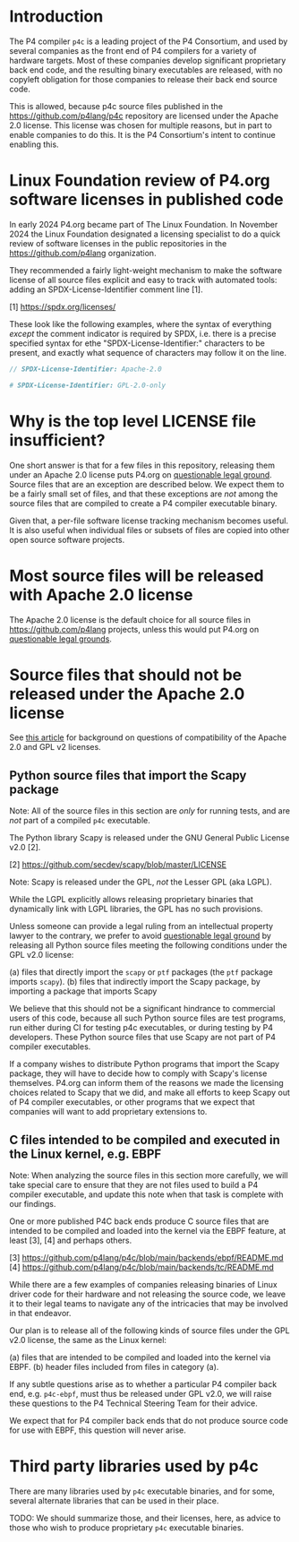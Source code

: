 # Introduction

The P4 compiler `p4c` is a leading project of the P4 Consortium, and
used by several companies as the front end of P4 compilers for a
variety of hardware targets.  Most of these companies develop
significant proprietary back end code, and the resulting binary
executables are released, with no copyleft obligation for those
companies to release their back end source code.

This is allowed, because p4c source files published in the
https://github.com/p4lang/p4c repository are licensed under the Apache
2.0 license.  This license was chosen for multiple reasons, but in
part to enable companies to do this.  It is the P4 Consortium's intent
to continue enabling this.


# Linux Foundation review of P4.org software licenses in published code

In early 2024 P4.org became part of The Linux Foundation.  In November
2024 the Linux Foundation designated a licensing specialist to do a
quick review of software licenses in the public repositories in the
https://github.com/p4lang organization.

They recommended a fairly light-weight mechanism to make the software
license of all source files explicit and easy to track with automated
tools: adding an SPDX-License-Identifier comment line [1].

[1] https://spdx.org/licenses/

These look like the following examples, where the syntax of everything
_except_ the comment indicator is required by SPDX, i.e. there is a
precise specified syntax for ethe "SPDX-License-Identifier:"
characters to be present, and exactly what sequence of characters may
follow it on the line.

```c++
// SPDX-License-Identifier: Apache-2.0
```

```python
# SPDX-License-Identifier: GPL-2.0-only
```


# Why is the top level LICENSE file insufficient?

One short answer is that for a few files in this repository, releasing
them under an Apache 2.0 license puts P4.org on [questionable legal
ground](apache-and-gpl-v2-licenses.md).  Source files that are an
exception are described below.  We expect them to be a fairly small
set of files, and that these exceptions are _not_ among the source
files that are compiled to create a P4 compiler executable binary.

Given that, a per-file software license tracking mechanism becomes
useful.  It is also useful when individual files or subsets of files
are copied into other open source software projects.


# Most source files will be released with Apache 2.0 license

The Apache 2.0 license is the default choice for all source files in
https://github.com/p4lang projects, unless this would put P4.org on
[questionable legal grounds](apache-and-gpl-v2-licenses.md).


# Source files that should not be released under the Apache 2.0 license

See [this article](apache-and-gpl-v2-licenses.md) for background on
questions of compatibility of the Apache 2.0 and GPL v2 licenses.


## Python source files that import the Scapy package

Note: All of the source files in this section are _only_ for running
tests, and are _not_ part of a compiled `p4c` executable.

The Python library Scapy is released under the GNU General Public
License v2.0 [2].

[2] https://github.com/secdev/scapy/blob/master/LICENSE

Note: Scapy is released under the GPL, _not_ the Lesser GPL (aka
LGPL).

While the LGPL explicitly allows releasing proprietary binaries that
dynamically link with LGPL libraries, the GPL has no such provisions.

Unless someone can provide a legal ruling from an intellectual
property lawyer to the contrary, we prefer to avoid [questionable
legal ground](apache-and-gpl-v2-licenses.md) by releasing all Python
source files meeting the following conditions under the GPL v2.0
license:

(a) files that directly import the `scapy` or `ptf` packages (the
    `ptf` package imports `scapy`).
(b) files that indirectly import the Scapy package, by importing a
    package that imports Scapy

We believe that this should not be a significant hindrance to
commercial users of this code, because all such Python source files
are test programs, run either during CI for testing p4c executables,
or during testing by P4 developers.  These Python source files that
use Scapy are not part of P4 compiler executables.

If a company wishes to distribute Python programs that import the
Scapy package, they will have to decide how to comply with Scapy's
license themselves.  P4.org can inform them of the reasons we made the
licensing choices related to Scapy that we did, and make all efforts
to keep Scapy out of P4 compiler executables, or other programs that
we expect that companies will want to add proprietary extensions to.


## C files intended to be compiled and executed in the Linux kernel, e.g. EBPF

Note: When analyzing the source files in this section more carefully,
we will take special care to ensure that they are not files used to
build a P4 compiler executable, and update this note when that task is
complete with our findings.

One or more published P4C back ends produce C source files that are
intended to be compiled and loaded into the kernel via the EBPF
feature, at least [3], [4] and perhaps others.

[3] https://github.com/p4lang/p4c/blob/main/backends/ebpf/README.md
[4] https://github.com/p4lang/p4c/blob/main/backends/tc/README.md

While there are a few examples of companies releasing binaries of
Linux driver code for their hardware and not releasing the source
code, we leave it to their legal teams to navigate any of the
intricacies that may be involved in that endeavor.

Our plan is to release all of the following kinds of source files
under the GPL v2.0 license, the same as the Linux kernel:

(a) files that are intended to be compiled and loaded into the kernel
    via EBPF.
(b) header files included from files in category (a).

If any subtle questions arise as to whether a particular P4 compiler
back end, e.g. `p4c-ebpf`, must thus be released under GPL v2.0, we
will raise these questions to the P4 Technical Steering Team for their
advice.

We expect that for P4 compiler back ends that do not produce source
code for use with EBPF, this question will never arise.


# Third party libraries used by p4c

There are many libraries used by `p4c` executable binaries, and for
some, several alternate libraries that can be used in their place.

TODO: We should summarize those, and their licenses, here, as advice
to those who wish to produce proprietary `p4c` executable binaries.
